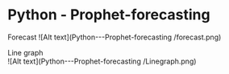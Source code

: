 # Python - Prophet-forecasting
 Forecast 
 ![Alt text](Python---Prophet-forecasting
/forecast.png)


Line graph  
![Alt text](Python---Prophet-forecasting
/Linegraph.png)
